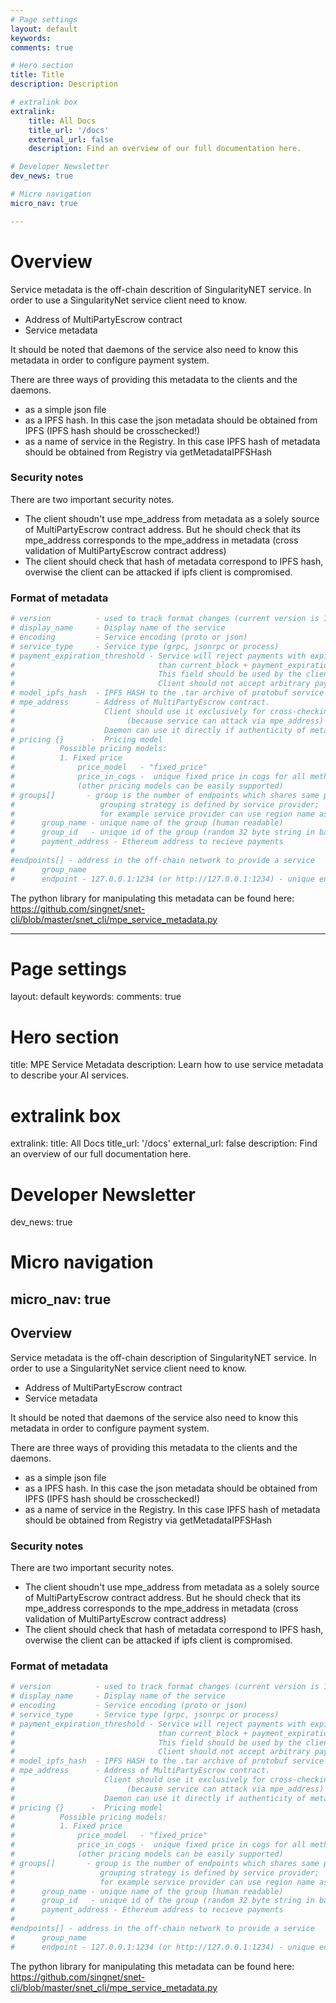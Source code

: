 ```yaml
---
# Page settings
layout: default
keywords:
comments: true

# Hero section
title: Title
description: Description

# extralink box
extralink:
    title: All Docs
    title_url: '/docs'
    external_url: false
    description: Find an overview of our full documentation here.

# Developer Newsletter
dev_news: true

# Micro navigation
micro_nav: true

---
```


# Overview

Service metadata is the off-chain descrition of SingularityNET service.
In order to use a SingularityNet service client need to know.

* Address of MultiPartyEscrow contract
* Service metadata

It should be noted that daemons of the service also need to know this metadata
in order to configure payment system.

There are three ways of providing this metadata to the clients and the daemons.

* as a simple json file
* as a IPFS hash. In this case the json metadata should be obtained from IPFS (IPFS hash should be crosschecked!)
* as a name of service in the Registry. In this case IPFS hash of metadata should be obtained from Registry via getMetadataIPFSHash

### Security notes

There are two important security notes.
* The client shoudn't use mpe_address from metadata as a solely source of MultiPartyEscrow contract address.
  But he should check that its mpe_address corresponds to the mpe_address in metadata (cross validation of MultiPartyEscrow contract address)
* The client should check that hash of metadata correspond to IPFS hash, overwise the client can be attacked if ipfs client is compromised.

### Format of metadata


```bash
# version          - used to track format changes (current version is 1)
# display_name     - Display name of the service
# encoding         - Service encoding (proto or json)
# service_type     - Service type (grpc, jsonrpc or process)  
# payment_expiration_threshold - Service will reject payments with expiration less
#                                than current_block + payment_expiration_threshold.
#                                This field should be used by the client with caution.
#                                Client should not accept arbitrary payment_expiration_threshold
# model_ipfs_hash  - IPFS HASH to the .tar archive of protobuf service specification
# mpe_address      - Address of MultiPartyEscrow contract.
#                    Client should use it exclusively for cross-checking of mpe_address,
#                         (because service can attack via mpe_address)
#                    Daemon can use it directly if authenticity of metadata is confirmed
# pricing {}      -  Pricing model
#          Possible pricing models:
#          1. Fixed price
#              price_model   - "fixed_price"
#              price_in_cogs -  unique fixed price in cogs for all method (1 AGI = 10^8 cogs)
#              (other pricing models can be easily supported)
# groups[]       - group is the number of endpoints which shares same payment channel;
#                   grouping strategy is defined by service provider;
#                   for example service provider can use region name as group name
#      group_name - unique name of the group (human readable)
#      group_id   - unique id of the group (random 32 byte string in base64 encoding)
#      payment_address - Ethereum address to recieve payments
#
#endpoints[] - address in the off-chain network to provide a service
#      group_name
#      endpoint - 127.0.0.1:1234 (or http://127.0.0.1:1234) - unique endpoint identifier
```

The python library for manipulating this metadata can be found here: https://github.com/singnet/snet-cli/blob/master/snet_cli/mpe_service_metadata.py




---
# Page settings
layout: default
keywords:
comments: true

# Hero section
title: MPE Service Metadata
description: Learn how to use service metadata to describe your AI services.

# extralink box
extralink:
    title: All Docs
    title_url: '/docs'
    external_url: false
    description: Find an overview of our full documentation here.

# Developer Newsletter
dev_news: true

# Micro navigation
micro_nav: true
---

## Overview

Service metadata is the off-chain description of SingularityNET service.
In order to use a SingularityNet service client need to know.

* Address of MultiPartyEscrow contract
* Service metadata

It should be noted that daemons of the service also need to know this metadata
in order to configure payment system.

There are three ways of providing this metadata to the clients and the daemons.

* as a simple json file
* as a IPFS hash. In this case the json metadata should be obtained from IPFS (IPFS hash should be crosschecked!)
* as a name of service in the Registry. In this case IPFS hash of metadata should be obtained from Registry via getMetadataIPFSHash

### Security notes

There are two important security notes.
* The client shoudn't use mpe_address from metadata as a solely source of MultiPartyEscrow contract address.
  But he should check that its mpe_address corresponds to the mpe_address in metadata (cross validation of MultiPartyEscrow contract address)
* The client should check that hash of metadata correspond to IPFS hash, overwise the client can be attacked if ipfs client is compromised.

### Format of metadata


```bash
# version          - used to track format changes (current version is 1)
# display_name     - Display name of the service
# encoding         - Service encoding (proto or json)
# service_type     - Service type (grpc, jsonrpc or process)  
# payment_expiration_threshold - Service will reject payments with expiration less
#                                than current_block + payment_expiration_threshold.
#                                This field should be used by the client with caution.
#                                Client should not accept arbitrary payment_expiration_threshold
# model_ipfs_hash  - IPFS HASH to the .tar archive of protobuf service specification
# mpe_address      - Address of MultiPartyEscrow contract.
#                    Client should use it exclusively for cross-checking of mpe_address,
#                         (because service can attack via mpe_address)
#                    Daemon can use it directly if authenticity of metadata is confirmed
# pricing {}      -  Pricing model
#          Possible pricing models:
#          1. Fixed price
#              price_model   - "fixed_price"
#              price_in_cogs -  unique fixed price in cogs for all method (1 AGI = 10^8 cogs)
#              (other pricing models can be easily supported)
# groups[]       - group is the number of endpoints which shares same payment channel;
#                   grouping strategy is defined by service provider;
#                   for example service provider can use region name as group name
#      group_name - unique name of the group (human readable)
#      group_id   - unique id of the group (random 32 byte string in base64 encoding)
#      payment_address - Ethereum address to recieve payments
#
#endpoints[] - address in the off-chain network to provide a service
#      group_name
#      endpoint - 127.0.0.1:1234 (or http://127.0.0.1:1234) - unique endpoint identifier
```

The python library for manipulating this metadata can be found here: https://github.com/singnet/snet-cli/blob/master/snet_cli/mpe_service_metadata.py
